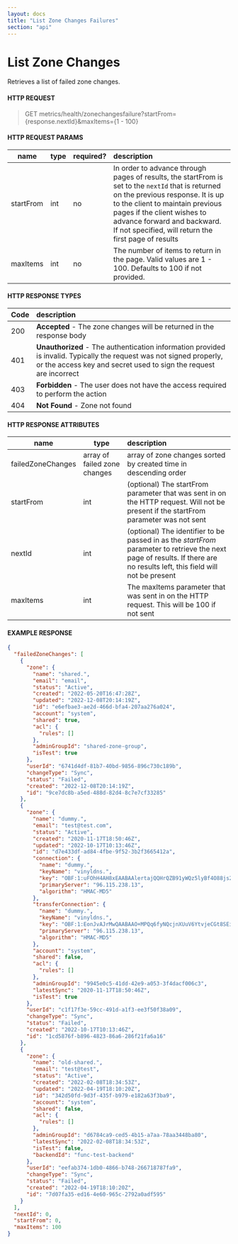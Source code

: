 ```yaml
---
layout: docs
title: "List Zone Changes Failures"
section: "api"
---
```


# List Zone Changes

Retrieves a list of failed zone changes.

#### HTTP REQUEST

> GET metrics/health/zonechangesfailure?startFrom={response.nextId}&maxItems={1 - 100}

#### HTTP REQUEST PARAMS

name          | type          | required?   | description |
 ------------ | ------------- | ----------- | :---------- |
startFrom     | int           | no          | In order to advance through pages of results, the startFrom is set to the `nextId` that is returned on the previous response.  It is up to the client to maintain previous pages if the client wishes to advance forward and backward.   If not specified, will return the first page of results |
maxItems      | int           | no          | The number of items to return in the page.  Valid values are 1 - 100. Defaults to 100 if not provided. |

#### HTTP RESPONSE TYPES

Code          | description |
 ------------ | :---------- |
200           | **Accepted** - The zone changes will be returned in the response body|
401           | **Unauthorized** - The authentication information provided is invalid.  Typically the request was not signed properly, or the access key and secret used to sign the request are incorrect |
403           | **Forbidden** - The user does not have the access required to perform the action |
404           | **Not Found** - Zone not found |

#### HTTP RESPONSE ATTRIBUTES

name          | type          | description |
 ------------ | ------------- | :---------- |
failedZoneChanges   | array of failed zone changes | array of zone changes sorted by created time in descending order |
startFrom     | int           | (optional) The startFrom parameter that was sent in on the HTTP request.  Will not be present if the startFrom parameter was not sent |
nextId        | int           | (optional) The identifier to be passed in as the *startFrom* parameter to retrieve the next page of results.  If there are no results left, this field will not be present |
maxItems      | int           | The maxItems parameter that was sent in on the HTTP request.  This will be 100 if not sent |

#### EXAMPLE RESPONSE

```json
{
  "failedZoneChanges": [
    {
      "zone": {
        "name": "shared.",
        "email": "email",
        "status": "Active",
        "created": "2022-05-20T16:47:28Z",
        "updated": "2022-12-08T20:14:19Z",
        "id": "e6efbae3-ae2d-466d-bfa4-207aa276a024",
        "account": "system",
        "shared": true,
        "acl": {
          "rules": []
        },
        "adminGroupId": "shared-zone-group",
        "isTest": true
      },
      "userId": "6741d4df-81b7-40bd-9856-896c730c189b",
      "changeType": "Sync",
      "status": "Failed",
      "created": "2022-12-08T20:14:19Z",
      "id": "9ce7dc8b-a5ed-488d-82d4-8c7e7cf33285"
    },
    {
      "zone": {
        "name": "dummy.",
        "email": "test@test.com",
        "status": "Active",
        "created": "2020-11-17T18:50:46Z",
        "updated": "2022-10-17T10:13:46Z",
        "id": "d7e433df-ad84-4fbe-9f52-3b2f3665412a",
        "connection": {
          "name": "dummy.",
          "keyName": "vinyldns.",
          "key": "OBF:1:uFOhH4AH8xEAABAAlertajQQHrQZB91yWQz5lyBf4O88js2S6aWNMtAq5MS5Otysb4Z7iiO9DoGY9A6BrDQ52b8SOQyj0QpzgPe0CuI/pLW1s/rulmlvgubHkIl7dsYAaRH7SrmZfNBe4BSn02zuv/ATyWEy",
          "primaryServer": "96.115.238.13",
          "algorithm": "HMAC-MD5"
        },
        "transferConnection": {
          "name": "dummy.",
          "keyName": "vinyldns.",
          "key": "OBF:1:EonJvAJrMwQAABAAO+MPQq6fyNQcjnXUuV6YtvjeCGt8SEicWC6Ke9dLT1UmL4vAtlVg0nARl9rvhb1mxNndSf4ogx+/BvZx2AEvkTgCFxbsPMxJ/s6E/s6uaxa4sf/8+CpnR/1R0oYmfOaMSq04tgD+A+ym",
          "primaryServer": "96.115.238.13",
          "algorithm": "HMAC-MD5"
        },
        "account": "system",
        "shared": false,
        "acl": {
          "rules": []
        },
        "adminGroupId": "9945e0c5-41dd-42e9-a053-3f4dacf006c3",
        "latestSync": "2020-11-17T18:50:46Z",
        "isTest": true
      },
      "userId": "c1f17f3e-59cc-491d-a1f3-ee3f50f38a09",
      "changeType": "Sync",
      "status": "Failed",
      "created": "2022-10-17T10:13:46Z",
      "id": "1cd5876f-b896-4823-86a6-286f21fa6a16"
    },
    {
      "zone": {
        "name": "old-shared.",
        "email": "test@test",
        "status": "Active",
        "created": "2022-02-08T18:34:53Z",
        "updated": "2022-04-19T18:10:20Z",
        "id": "342d50fd-9d3f-435f-b979-e182a63f3ba9",
        "account": "system",
        "shared": false,
        "acl": {
          "rules": []
        },
        "adminGroupId": "d6784ca9-ced5-4b15-a7aa-78aa3448ba80",
        "latestSync": "2022-02-08T18:34:53Z",
        "isTest": false,
        "backendId": "func-test-backend"
      },
      "userId": "eefab374-1db0-4866-b748-266718787fa9",
      "changeType": "Sync",
      "status": "Failed",
      "created": "2022-04-19T18:10:20Z",
      "id": "7d07fa35-ed16-4e60-965c-2792a0adf595"
    }
  ],
  "nextId": 0,
  "startFrom": 0,
  "maxItems": 100
}
```
